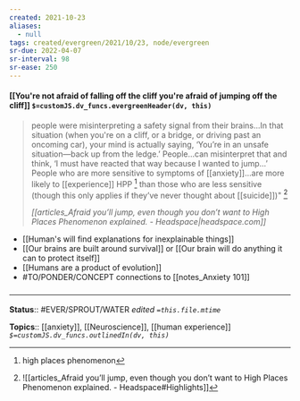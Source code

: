 ```yaml
---
created: 2021-10-23
aliases:
  - null
tags: created/evergreen/2021/10/23, node/evergreen
sr-due: 2022-04-07
sr-interval: 98
sr-ease: 250
---
```


#### [[You're not afraid of falling off the cliff you're afraid of jumping off the cliff]] `$=customJS.dv_funcs.evergreenHeader(dv, this)`

> people were misinterpreting a safety signal from their brains...In that situation (when you're on a cliff, or a bridge, or driving past an oncoming car), your mind is actually saying, ‘You’re in an unsafe situation—back up from the ledge.’ People...can misinterpret that and think, ‘I must have reacted that way because I wanted to jump...’ People who are more sensitive to symptoms of [[anxiety]]...are more likely to [[experience]] HPP [^1] than those who are less sensitive (though this only applies if they’ve never thought about [[suicide]])" [^2]
> 
> <cite>[[articles_Afraid you’ll jump, even though you don’t want to High Places Phenomenon explained. - Headspace|headspace.com]]</cite>
- [[Human's will find explanations for inexplainable things]]
- [[Our brains are built around survival]] or [[Our brain will do anything it can to protect itself]]
- [[Humans are a product of evolution]]
- #TO/PONDER/CONCEPT connections to [[notes_Anxiety 101]]
### <hr class="footnote"/>

**Status**:: #EVER/SPROUT/WATER 
*edited `=this.file.mtime`*

**Topics**:: [[anxiety]], [[Neuroscience]], [[human experience]]
*`$=customJS.dv_funcs.outlinedIn(dv, this)`*

[^1]: high places phenomenon 
[^2]: ![[articles_Afraid you’ll jump, even though you don’t want to High Places Phenomenon explained. - Headspace#Highlights]]
